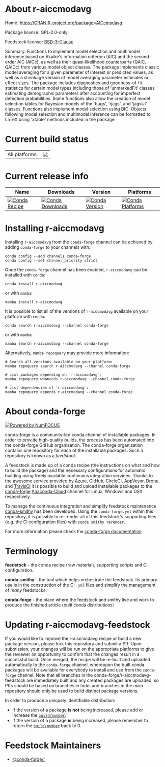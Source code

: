 About r-aiccmodavg
==================

Home: https://CRAN.R-project.org/package=AICcmodavg

Package license: GPL-2.0-only

Feedstock license: [BSD-3-Clause](https://github.com/conda-forge/r-aiccmodavg-feedstock/blob/main/LICENSE.txt)

Summary: Functions to implement model selection and multimodel inference based on Akaike's information criterion (AIC) and the second-order AIC (AICc), as well as their quasi-likelihood counterparts (QAIC, QAICc) from various model object classes.  The package implements classic model averaging for a given parameter of interest or predicted values, as well as a shrinkage version of model averaging parameter estimates or effect sizes.  The package includes diagnostics and goodness-of-fit statistics for certain model types including those of 'unmarkedFit' classes estimating demographic parameters after accounting for imperfect detection probabilities.  Some functions also allow the creation of model selection tables for Bayesian models of the 'bugs', 'rjags', and 'jagsUI' classes.  Functions also implement model selection using BIC.  Objects following model selection and multimodel inference can be formatted to LaTeX using 'xtable' methods included in the package.

Current build status
====================


<table><tr><td>All platforms:</td>
    <td>
      <a href="https://dev.azure.com/conda-forge/feedstock-builds/_build/latest?definitionId=9745&branchName=main">
        <img src="https://dev.azure.com/conda-forge/feedstock-builds/_apis/build/status/r-aiccmodavg-feedstock?branchName=main">
      </a>
    </td>
  </tr>
</table>

Current release info
====================

| Name | Downloads | Version | Platforms |
| --- | --- | --- | --- |
| [![Conda Recipe](https://img.shields.io/badge/recipe-r--aiccmodavg-green.svg)](https://anaconda.org/conda-forge/r-aiccmodavg) | [![Conda Downloads](https://img.shields.io/conda/dn/conda-forge/r-aiccmodavg.svg)](https://anaconda.org/conda-forge/r-aiccmodavg) | [![Conda Version](https://img.shields.io/conda/vn/conda-forge/r-aiccmodavg.svg)](https://anaconda.org/conda-forge/r-aiccmodavg) | [![Conda Platforms](https://img.shields.io/conda/pn/conda-forge/r-aiccmodavg.svg)](https://anaconda.org/conda-forge/r-aiccmodavg) |

Installing r-aiccmodavg
=======================

Installing `r-aiccmodavg` from the `conda-forge` channel can be achieved by adding `conda-forge` to your channels with:

```
conda config --add channels conda-forge
conda config --set channel_priority strict
```

Once the `conda-forge` channel has been enabled, `r-aiccmodavg` can be installed with `conda`:

```
conda install r-aiccmodavg
```

or with `mamba`:

```
mamba install r-aiccmodavg
```

It is possible to list all of the versions of `r-aiccmodavg` available on your platform with `conda`:

```
conda search r-aiccmodavg --channel conda-forge
```

or with `mamba`:

```
mamba search r-aiccmodavg --channel conda-forge
```

Alternatively, `mamba repoquery` may provide more information:

```
# Search all versions available on your platform:
mamba repoquery search r-aiccmodavg --channel conda-forge

# List packages depending on `r-aiccmodavg`:
mamba repoquery whoneeds r-aiccmodavg --channel conda-forge

# List dependencies of `r-aiccmodavg`:
mamba repoquery depends r-aiccmodavg --channel conda-forge
```


About conda-forge
=================

[![Powered by
NumFOCUS](https://img.shields.io/badge/powered%20by-NumFOCUS-orange.svg?style=flat&colorA=E1523D&colorB=007D8A)](https://numfocus.org)

conda-forge is a community-led conda channel of installable packages.
In order to provide high-quality builds, the process has been automated into the
conda-forge GitHub organization. The conda-forge organization contains one repository
for each of the installable packages. Such a repository is known as a *feedstock*.

A feedstock is made up of a conda recipe (the instructions on what and how to build
the package) and the necessary configurations for automatic building using freely
available continuous integration services. Thanks to the awesome service provided by
[Azure](https://azure.microsoft.com/en-us/services/devops/), [GitHub](https://github.com/),
[CircleCI](https://circleci.com/), [AppVeyor](https://www.appveyor.com/),
[Drone](https://cloud.drone.io/welcome), and [TravisCI](https://travis-ci.com/)
it is possible to build and upload installable packages to the
[conda-forge](https://anaconda.org/conda-forge) [Anaconda-Cloud](https://anaconda.org/)
channel for Linux, Windows and OSX respectively.

To manage the continuous integration and simplify feedstock maintenance
[conda-smithy](https://github.com/conda-forge/conda-smithy) has been developed.
Using the ``conda-forge.yml`` within this repository, it is possible to re-render all of
this feedstock's supporting files (e.g. the CI configuration files) with ``conda smithy rerender``.

For more information please check the [conda-forge documentation](https://conda-forge.org/docs/).

Terminology
===========

**feedstock** - the conda recipe (raw material), supporting scripts and CI configuration.

**conda-smithy** - the tool which helps orchestrate the feedstock.
                   Its primary use is in the construction of the CI ``.yml`` files
                   and simplify the management of *many* feedstocks.

**conda-forge** - the place where the feedstock and smithy live and work to
                  produce the finished article (built conda distributions)


Updating r-aiccmodavg-feedstock
===============================

If you would like to improve the r-aiccmodavg recipe or build a new
package version, please fork this repository and submit a PR. Upon submission,
your changes will be run on the appropriate platforms to give the reviewer an
opportunity to confirm that the changes result in a successful build. Once
merged, the recipe will be re-built and uploaded automatically to the
`conda-forge` channel, whereupon the built conda packages will be available for
everybody to install and use from the `conda-forge` channel.
Note that all branches in the conda-forge/r-aiccmodavg-feedstock are
immediately built and any created packages are uploaded, so PRs should be based
on branches in forks and branches in the main repository should only be used to
build distinct package versions.

In order to produce a uniquely identifiable distribution:
 * If the version of a package **is not** being increased, please add or increase
   the [``build/number``](https://docs.conda.io/projects/conda-build/en/latest/resources/define-metadata.html#build-number-and-string).
 * If the version of a package **is** being increased, please remember to return
   the [``build/number``](https://docs.conda.io/projects/conda-build/en/latest/resources/define-metadata.html#build-number-and-string)
   back to 0.

Feedstock Maintainers
=====================

* [@conda-forge/r](https://github.com/conda-forge/r/)

